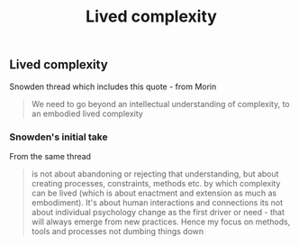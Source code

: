 ﻿---
title: '# Lived complexity'
---
## Lived complexity

Snowden thread which includes this quote - from Morin
> We need to go beyond an intellectual understanding of complexity, to an embodied lived complexity

### Snowden's initial take

From the same thread
>  is not about abandoning or rejecting that understanding, but about creating processes, constraints, methods etc. by which complexity can be lived (which is about enactment and extension as much as embodiment). It's about human interactions and connections its not about individual psychology change as the first driver or need - that will always emerge from new practices. Hence my focus on methods, tools and processes not dumbing things down